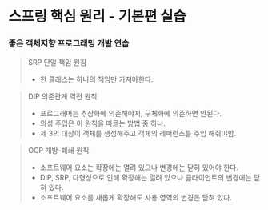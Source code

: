 # 스프링 핵심 원리 - 기본편 실습
### 좋은 객체지향 프로그래밍 개발 연습
> SRP 단일 책임 원침
> -  한 클래스는 하나의 책임만 가져아한다.

> DIP 의존관계 역전 원칙
> - 프로그래머는 추상화에 의존해야지, 구체화에 의존하면 안된다.
> - 의성 주입은 이 원칙을 따르는 방법 중 하나.
> - 제 3의 대상이 객체를 생성해주고 객체의 레퍼런스를 주입 해줘야함.


> OCP 개방-폐쇄 원칙
> - 소프트웨어 요소는 확장에는 열려 있으나 변경에는 닫혀 있어야 한다.
> - DIP, SRP, 다형성으로 인해 확장헤는 열려 있으나 클라이언트의 변경에는 닫혀 있다.
> - 소프트웨어 요소를 새롭게 확장해도 사용 영역의 변경은 닫혀 있다.
